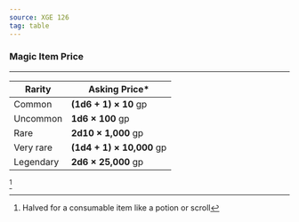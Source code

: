 ```yaml
---
source: XGE 126
tag: table
---
```


### Magic Item Price
---
|Rarity|Asking Price* |
|-------|---------|
|Common|**(1d6 + 1) × 10** gp|
|Uncommon|**1d6 × 100** gp|
|Rare|**2d10 × 1,000** gp|
|Very rare|**(1d4 + 1) × 10,000** gp|
|Legendary|**2d6 × 25,000** gp|
[^1] 

[^1]: Halved for a consumable item like a potion or scroll
